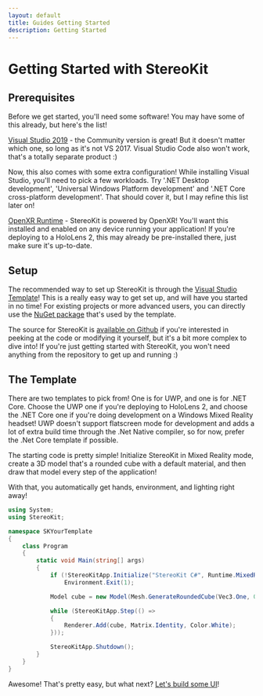 ```yaml
---
layout: default
title: Guides Getting Started
description: Getting Started
---
```


# Getting Started with StereoKit

## Prerequisites

Before we get started, you'll need some software! You may have some of this already, but here's the list!

[Visual Studio 2019](https://visualstudio.microsoft.com/vs/) - the Community version is great! But it doesn't
matter which one, so long as it's not VS 2017. Visual Studio Code also won't work, that's a totally
separate product :)

Now, this also comes with some extra configuration! While installing Visual Studio, you'll need to pick a
few workloads. Try '.NET Desktop development', 'Universal Windows Platform development' and '.NET Core
cross-platform development'. That should cover it, but I may refine this list later on!

[OpenXR Runtime](https://www.microsoft.com/store/productId/9n5cvvl23qbt) - StereoKit is powered by OpenXR! You'll
want this installed and enabled on any device running your application! If you're deploying to a HoloLens 2, this
may already be pre-installed there, just make sure it's up-to-date.

## Setup

The recommended way to set up StereoKit is through the [Visual Studio Template](https://github.com/maluoi/StereoKit/raw/master/Documentation/SKTemplates.vsix)!
This is a really easy way to get set up, and will have you started in no time! For existing projects or
more advanced users, you can directly use the [NuGet package](https://www.nuget.org/packages/StereoKit) that's used
by the template.

The source for StereoKit is [available on Github](https://github.com/maluoi/StereoKit) if you're interested in peeking
at the code or modifying it yourself, but it's a bit more complex to dive into! If you're just getting started
with StereoKit, you won't need anything from the repository to get up and running :)

## The Template

There are two templates to pick from! One is for UWP, and one is for .NET Core. Choose the UWP one if you're deploying
to HoloLens 2, and choose the .NET Core one if you're doing development on a Windows Mixed Reality headset! UWP doesn't
support flatscreen mode for development and adds a lot of extra build time through the .Net Native compiler, so for now,
prefer the .Net Core template if possible.

The starting code is pretty simple! Initialize StereoKit in Mixed Reality mode, create a 3D model that's a rounded
cube with a default material, and then draw that model every step of the application!

With that, you automatically get hands, environment, and lighting right away!

```csharp
using System;
using StereoKit;

namespace SKYourTemplate
{
    class Program
    {
        static void Main(string[] args)
        {
            if (!StereoKitApp.Initialize("StereoKit C#", Runtime.MixedReality, true))
                Environment.Exit(1);

            Model cube = new Model(Mesh.GenerateRoundedCube(Vec3.One, 0.1f), Material.Find("default/material"));

            while (StereoKitApp.Step(() =>
            {
                Renderer.Add(cube, Matrix.Identity, Color.White);
            }));

            StereoKitApp.Shutdown();
        }
    }
}
```

Awesome! That's pretty easy, but what next? [Let's build some UI]({{site.url}}/Pages/Guides/User-Interface.html)!

